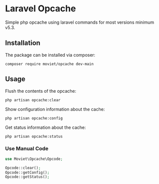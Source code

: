 # Laravel Opcache

Simple php opcache using laravel commands for most versions minimum v5.3.

## **Installation**
The package can be installed via composer:
```
composer require moviet/opcache dev-main
```

## **Usage**

Flush the contents of the opcache:
```
php artisan opcache:clear
```

Show configuration information about the cache:
```
php artisan opcache:config
```

Get status information about the cache:
```
php artisan opcache:status
```

### Use Manual Code

```php
use Moviet\Opcache\Opcode;

Opcode::clear();
Opcode::getConfig();
Opcode::getStatus();
```